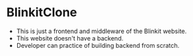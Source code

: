 # BlinkitClone


- This is just a frontend and middleware of the Blinkit website.  
- This website doesn't have a backend. 
- Developer can practice of building backend from scratch. 